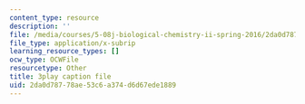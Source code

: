 ```yaml
---
content_type: resource
description: ''
file: /media/courses/5-08j-biological-chemistry-ii-spring-2016/2da0d78778ae53c6a374d6d67ede1889_6QK1PUjCkDY.vtt
file_type: application/x-subrip
learning_resource_types: []
ocw_type: OCWFile
resourcetype: Other
title: 3play caption file
uid: 2da0d787-78ae-53c6-a374-d6d67ede1889
---
```

